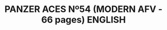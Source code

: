 ---
layout: product
title: "PANZER ACES Nº54 (MODERN AFV - 66 pages) ENGLISH"
price: "1500" 
desc: "Časopis"
img_path: "/assets/img/PANZ-0054.webp"
brand: "AMMO"
available: true
special_offer: false
new: false
soon: false
cat: "090000"
subcat: "090100"
subsubcat: "090101"
sifra: "PANZ-0054"
popular: false
spec: false
---